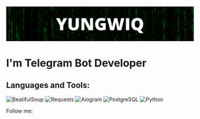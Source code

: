 [![Header](https://github.com/yungwiq/yungwiq/blob/main/assets/header.png)](https://t.me/+zNTdTqqKK0llMTBi)

# I'm Telegram Bot Developer

## Languages and Tools:

![BeatifulSoup](https://img.shields.io/badge/-BeatifulSoup-2B2B2B?style=for-the-badge&logo=python&logoColor=FCFBD0)
![Requests](https://img.shields.io/badge/-Requests-2B2B2B?style=for-the-badge&logo=python&logoColor=97271F)
![Aiogram](https://img.shields.io/badge/-Aiogram-2B2B2B?style=for-the-badge&logo=telegram)
![PostgreSQL](https://img.shields.io/badge/-PostgreSQL-2B2B2B?style=for-the-badge&logo=postgresql&logoColor=FFFFFF)
![Python](https://img.shields.io/badge/-Python-2B2B2B?style=for-the-badge&logo=python)

Follow me: